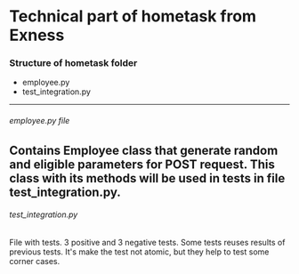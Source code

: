 # Technical part of hometask from Exness

### Structure of hometask folder
                
+ employee.py
+ test_integration.py

----
  
###### employee.py file
Contains Employee class that generate random and eligible parameters for POST request.
This class with its methods will be used in tests in file test_integration.py.
----

###### test_integration.py
File with tests.
3 positive and 3 negative tests. 
Some tests reuses results of previous tests. It's make the test not atomic, but they help to test some corner cases.
